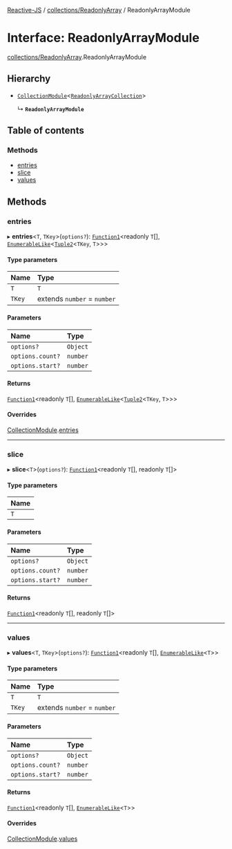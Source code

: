 [Reactive-JS](../README.md) / [collections/ReadonlyArray](../modules/collections_ReadonlyArray.md) / ReadonlyArrayModule

# Interface: ReadonlyArrayModule

[collections/ReadonlyArray](../modules/collections_ReadonlyArray.md).ReadonlyArrayModule

## Hierarchy

- [`CollectionModule`](collections.CollectionModule.md)\<[`ReadonlyArrayCollection`](collections_ReadonlyArray.ReadonlyArrayCollection.md)\>

  ↳ **`ReadonlyArrayModule`**

## Table of contents

### Methods

- [entries](collections_ReadonlyArray.ReadonlyArrayModule.md#entries)
- [slice](collections_ReadonlyArray.ReadonlyArrayModule.md#slice)
- [values](collections_ReadonlyArray.ReadonlyArrayModule.md#values)

## Methods

### entries

▸ **entries**\<`T`, `TKey`\>(`options?`): [`Function1`](../modules/functions.md#function1)\<readonly `T`[], [`EnumerableLike`](collections.EnumerableLike.md)\<[`Tuple2`](../modules/functions.md#tuple2)\<`TKey`, `T`\>\>\>

#### Type parameters

| Name | Type |
| :------ | :------ |
| `T` | `T` |
| `TKey` | extends `number` = `number` |

#### Parameters

| Name | Type |
| :------ | :------ |
| `options?` | `Object` |
| `options.count?` | `number` |
| `options.start?` | `number` |

#### Returns

[`Function1`](../modules/functions.md#function1)\<readonly `T`[], [`EnumerableLike`](collections.EnumerableLike.md)\<[`Tuple2`](../modules/functions.md#tuple2)\<`TKey`, `T`\>\>\>

#### Overrides

[CollectionModule](collections.CollectionModule.md).[entries](collections.CollectionModule.md#entries)

___

### slice

▸ **slice**\<`T`\>(`options?`): [`Function1`](../modules/functions.md#function1)\<readonly `T`[], readonly `T`[]\>

#### Type parameters

| Name |
| :------ |
| `T` |

#### Parameters

| Name | Type |
| :------ | :------ |
| `options?` | `Object` |
| `options.count?` | `number` |
| `options.start?` | `number` |

#### Returns

[`Function1`](../modules/functions.md#function1)\<readonly `T`[], readonly `T`[]\>

___

### values

▸ **values**\<`T`, `TKey`\>(`options?`): [`Function1`](../modules/functions.md#function1)\<readonly `T`[], [`EnumerableLike`](collections.EnumerableLike.md)\<`T`\>\>

#### Type parameters

| Name | Type |
| :------ | :------ |
| `T` | `T` |
| `TKey` | extends `number` = `number` |

#### Parameters

| Name | Type |
| :------ | :------ |
| `options?` | `Object` |
| `options.count?` | `number` |
| `options.start?` | `number` |

#### Returns

[`Function1`](../modules/functions.md#function1)\<readonly `T`[], [`EnumerableLike`](collections.EnumerableLike.md)\<`T`\>\>

#### Overrides

[CollectionModule](collections.CollectionModule.md).[values](collections.CollectionModule.md#values)
